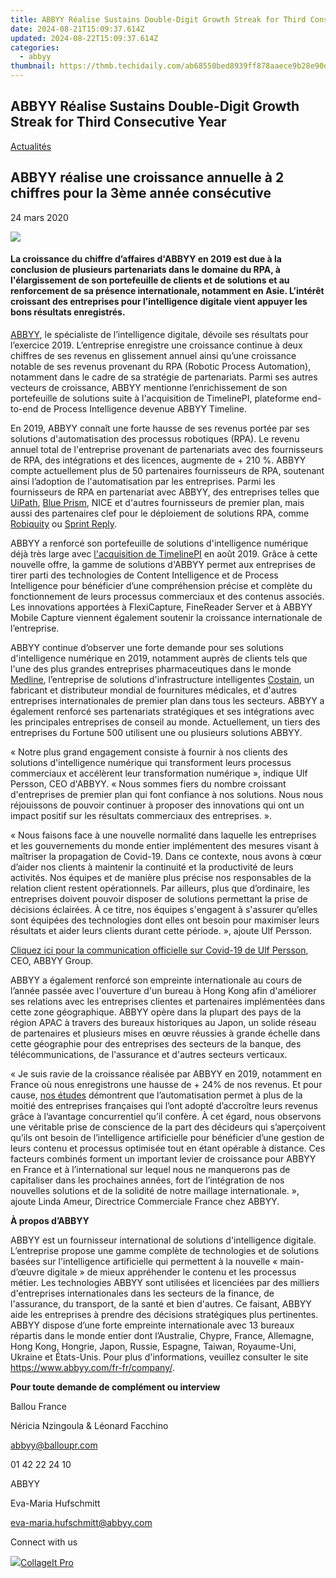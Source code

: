 ```yaml
---
title: ABBYY Réalise Sustains Double-Digit Growth Streak for Third Consecutive Year
date: 2024-08-21T15:09:37.614Z
updated: 2024-08-22T15:09:37.614Z
categories:
  - abbyy
thumbnail: https://thmb.techidaily.com/ab68550bed8939ff878aaece9b28e90d8b0465006aaa80a48dab2ef20ecc47cd.jpg
---
```


## ABBYY Réalise Sustains Double-Digit Growth Streak for Third Consecutive Year

[Actualités](https://tools.techidaily.com/abbyy/products/)

## ABBYY réalise une croissance annuelle à 2 chiffres pour la 3ème année consécutive

24 mars 2020

![](https://content.abbyy.com/-/media/project/abbyy/abbyy/branchtemplates/shutterstock_1272462163_1296-x-729.jpg?h=729&iar=0&w=1296)

#### La croissance du chiffre d’affaires d'ABBYY en 2019 est due à la conclusion de plusieurs partenariats dans le domaine du RPA, à l'élargissement de son portefeuille de clients et de solutions et au renforcement de sa présence internationale, notamment en Asie. L’intérêt croissant des entreprises pour l’intelligence digitale vient appuyer les bons résultats enregistrés.

  
[ABBYY](https://tools.techidaily.com/abbyy/products/), le spécialiste de l’intelligence digitale, dévoile ses résultats pour l’exercice 2019\. L’entreprise enregistre une croissance continue à deux chiffres de ses revenus en glissement annuel ainsi qu’une croissance notable de ses revenus provenant du RPA (Robotic Process Automation), notamment dans le cadre de sa stratégie de partenariats. Parmi ses autres vecteurs de croissance, ABBYY mentionne l’enrichissement de son portefeuille de solutions suite à l'acquisition de TimelinePI, plateforme end-to-end de Process Intelligence devenue ABBYY Timeline.

En 2019, ABBYY connaît une forte hausse de ses revenus portée par ses solutions d'automatisation des processus robotiques (RPA). Le revenu annuel total de l'entreprise provenant de partenariats avec des fournisseurs de RPA, des intégrations et des licences, augmente de + 210 %. ABBYY compte actuellement plus de 50 partenaires fournisseurs de RPA, soutenant ainsi l’adoption de l'automatisation par les entreprises. Parmi les fournisseurs de RPA en partenariat avec ABBYY, des entreprises telles que [UiPath](https://tools.techidaily.com/abbyy/products/), [Blue Prism](https://tools.techidaily.com/abbyy/products/), NICE et d'autres fournisseurs de premier plan, mais aussi des partenaires clef pour le déploiement de solutions RPA, comme [Robiquity](https://tools.techidaily.com/abbyy/products/) ou [Sprint Reply](https://tools.techidaily.com/abbyy/products/).

ABBYY a renforcé son portefeuille de solutions d'intelligence numérique déjà très large avec [l'acquisition de TimelinePI](https://tools.techidaily.com/abbyy/products/) en août 2019\. Grâce à cette nouvelle offre, la gamme de solutions d'ABBYY permet aux entreprises de tirer parti des technologies de Content Intelligence et de Process Intelligence pour bénéficier d’une compréhension précise et complète du fonctionnement de leurs processus commerciaux et des contenus associés. Les innovations apportées à FlexiCapture, FineReader Server et à ABBYY Mobile Capture viennent également soutenir la croissance internationale de l’entreprise.

ABBYY continue d’observer une forte demande pour ses solutions d'intelligence numérique en 2019, notamment auprès de clients tels que l'une des plus grandes entreprises pharmaceutiques dans le monde [Medline](https://shop-links.co/link/?exclusive=1&publisher_slug=itechdaily19598&url=https%3A%2F%2Fsearchenterpriseai.techtarget.com%2Ffeature%2FMedline-streamlines-workflow-by-automating-accounts-payable+%22Medline%22), l’entreprise de solutions d'infrastructure intelligentes [Costain](https://tools.techidaily.com/abbyy/products/), un fabricant et distributeur mondial de fournitures médicales, et d'autres entreprises internationales de premier plan dans tous les secteurs. ABBYY a également renforcé ses partenariats stratégiques et ses intégrations avec les principales entreprises de conseil au monde. Actuellement, un tiers des entreprises du Fortune 500 utilisent une ou plusieurs solutions ABBYY.

« Notre plus grand engagement consiste à fournir à nos clients des solutions d'intelligence numérique qui transforment leurs processus commerciaux et accélèrent leur transformation numérique », indique Ulf Persson, CEO d'ABBYY. « Nous sommes fiers du nombre croissant d'entreprises de premier plan qui font confiance à nos solutions. Nous nous réjouissons de pouvoir continuer à proposer des innovations qui ont un impact positif sur les résultats commerciaux des entreprises. ».

« Nous faisons face à une nouvelle normalité dans laquelle les entreprises et les gouvernements du monde entier implémentent des mesures visant à maîtriser la propagation de Covid-19\. Dans ce contexte, nous avons à cœur d’aider nos clients à maintenir la continuité et la productivité de leurs activités. Nos équipes et de manière plus précise nos responsables de la relation client restent opérationnels. Par ailleurs, plus que d’ordinaire, les entreprises doivent pouvoir disposer de solutions permettant la prise de décisions éclairées. À ce titre, nos équipes s'engagent à s'assurer qu’elles sont équipées des technologies dont elles ont besoin pour maximiser leurs résultats et aider leurs clients durant cette période. », ajoute Ulf Persson.

[Cliquez ici pour la communication officielle sur Covid-19 de Ulf Persson](https://tools.techidaily.com/abbyy/products/), CEO, ABBYY Group.

ABBYY a également renforcé son empreinte internationale au cours de l’année passée avec l'ouverture d'un bureau à Hong Kong afin d'améliorer ses relations avec les entreprises clientes et partenaires implémentées dans cette zone géographique. ABBYY opère dans la plupart des pays de la région APAC à travers des bureaux historiques au Japon, un solide réseau de partenaires et plusieurs mises en œuvre réussies à grande échelle dans cette géographie pour des entreprises des secteurs de la banque, des télécommunications, de l'assurance et d'autres secteurs verticaux.

« Je suis ravie de la croissance réalisée par ABBYY en 2019, notamment en France où nous enregistrons une hausse de + 24% de nos revenus. Et pour cause, [nos études](https://tools.techidaily.com/abbyy/products/) démontrent que l’automatisation permet à plus de la moitié des entreprises françaises qui l’ont adopté d’accroître leurs revenus grâce à l’avantage concurrentiel qu’il confère. À cet égard, nous observons une véritable prise de conscience de la part des décideurs qui s’aperçoivent qu’ils ont besoin de l’intelligence artificielle pour bénéficier d’une gestion de leurs contenu et processus optimisée tout en étant opérable à distance. Ces facteurs combinés forment un important levier de croissance pour ABBYY en France et à l’international sur lequel nous ne manquerons pas de capitaliser dans les prochaines années, fort de l’intégration de nos nouvelles solutions et de la solidité de notre maillage internationale. », ajoute Linda Ameur, Directrice Commerciale France chez ABBYY.

  
**À propos d’ABBYY**

ABBYY est un fournisseur international de solutions d'intelligence digitale. L’entreprise propose une gamme complète de technologies et de solutions basées sur l'intelligence artificielle qui permettent à la nouvelle « main-d’œuvre digitale » de mieux appréhender le contenu et les processus métier. Les technologies ABBYY sont utilisées et licenciées par des milliers d'entreprises internationales dans les secteurs de la finance, de l'assurance, du transport, de la santé et bien d'autres. Ce faisant, ABBYY aide les entreprises à prendre des décisions stratégiques plus pertinentes. ABBYY dispose d’une forte empreinte internationale avec 13 bureaux répartis dans le monde entier dont l’Australie, Chypre, France, Allemagne, Hong Kong, Hongrie, Japon, Russie, Espagne, Taiwan, Royaume-Uni, Ukraine et États-Unis. Pour plus d'informations, veuillez consulter le site <https://www.abbyy.com/fr-fr/company/>.

**Pour toute demande de complément ou interview**

Ballou France

Néricia Nzingoula & Léonard Facchino

abbyy@balloupr.com

01 42 22 24 10

ABBYY

Eva-Maria Hufschmitt

eva-maria.hufschmitt@abbyy.com

Connect with us

<ins class="adsbygoogle"
     style="display:block"
     data-ad-format="autorelaxed"
     data-ad-client="ca-pub-7571918770474297"
     data-ad-slot="1223367746"></ins>



<ins class="adsbygoogle"
     style="display:block"
     data-ad-client="ca-pub-7571918770474297"
     data-ad-slot="8358498916"
     data-ad-format="auto"
     data-full-width-responsive="true"></ins>

<!-- affiliate ads begin -->
<a href="https://secure.2checkout.com/order/checkout.php?PRODS=4530091&QTY=1&AFFILIATE=108875&CART=1"><img src="https://www.pearlmountainsoft.com/n_img/product/cit_win/banScrn.jpg" border="0">CollageIt Pro</a>
<!-- affiliate ads end -->